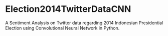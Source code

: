 # Election2014TwitterDataCNN
A Sentiment Analysis on Twitter data regarding 2014 Indonesian Presidential Election using Convolutional Neural Network in Python.
